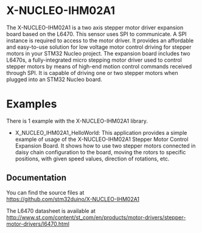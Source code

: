 # X-NUCLEO-IHM02A1

The X-NUCLEO-IHM02A1 is a two axis stepper motor driver expansion board based on the L6470.
This sensor uses SPI to communicate. A SPI instance is required to access to the motor driver.
It provides an affordable and easy-to-use solution for low voltage motor control driving for 
stepper motors in your STM32 Nucleo project. The expansion board includes two L6470s, 
a fully-integrated micro stepping motor driver used to control stepper motors by means 
of high-end motion control commands received through SPI. It is capable of driving one 
or two stepper motors when plugged into an STM32 Nucleo board.

# Examples

There is 1 example with the X-NUCLEO-IHM02A1 library.
* X_NUCLEO_IHM02A1_HelloWorld: This application provides a simple example of usage of the X-NUCLEO-IHM02A1 
Stepper Motor Control Expansion Board. It shows how to use two stepper motors connected in daisy chain 
configuration to the board, moving the rotors to specific positions, with given speed values, direction of rotations, etc.

## Documentation

You can find the source files at  
https://github.com/stm32duino/X-NUCLEO-IHM02A1

The L6470 datasheet is available at  
http://www.st.com/content/st_com/en/products/motor-drivers/stepper-motor-drivers/l6470.html